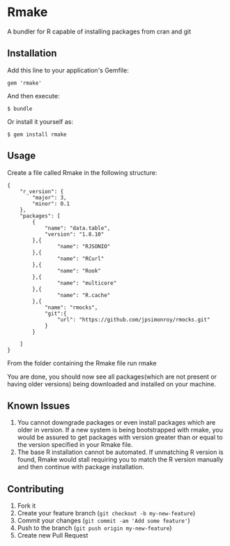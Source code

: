# Rmake

A bundler for R capable of installing packages from cran and git

## Installation

Add this line to your application's Gemfile:

    gem 'rmake'

And then execute:

    $ bundle

Or install it yourself as:

    $ gem install rmake

## Usage
Create a file called Rmake in the following structure:

```
{
    "r_version": {
        "major": 3,
        "minor": 0.1
    },
    "packages": [
        {
            "name": "data.table",
            "version": "1.8.10"
        },{
  			    "name": "RJSONIO"
        },{
  			    "name": "RCurl"
        },{
  			    "name": "Rook"
        },{
  			    "name": "multicore"
        },{
  			    "name": "R.cache"
        },{
            "name": "rmocks",
            "git":{
                "url": "https://github.com/jpsimonroy/rmocks.git"
            }
        }

    ]
}
```
From the folder containing the Rmake file run rmake

You are done, you should now see all packages(which are not present or having older versions) being downloaded and installed on your machine.

## Known Issues
1. You cannot downgrade packages or even install packages which are older in version. If a new system is being bootstrapped with rmake, you would be assured to get packages with version greater than or equal to the version specified in your Rmake file.
2. The base R installation cannot be automated. If unmatching R version is found, Rmake would stall requiring you to match the R version manually and then continue with package installation.

## Contributing

1. Fork it
2. Create your feature branch (`git checkout -b my-new-feature`)
3. Commit your changes (`git commit -am 'Add some feature'`)
4. Push to the branch (`git push origin my-new-feature`)
5. Create new Pull Request
